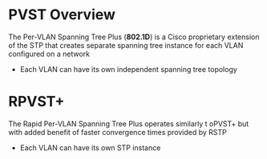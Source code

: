 # PVST Overview

The Per-VLAN Spanning Tree Plus (**802.1D**) is a Cisco proprietary extension of the STP that creates separate spanning tree instance for each VLAN configured on a network

* Each VLAN can have its own independent spanning tree topology

# RPVST+

The Rapid Per-VLAN Spanning Tree Plus operates similarly t oPVST+ but with added benefit of faster convergence times provided by RSTP

* Each VLAN can have its own STP instance
